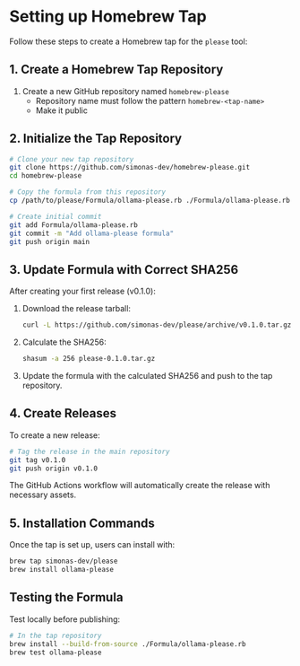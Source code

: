 # Setting up Homebrew Tap

Follow these steps to create a Homebrew tap for the `please` tool:

## 1. Create a Homebrew Tap Repository

1. Create a new GitHub repository named `homebrew-please`
   - Repository name must follow the pattern `homebrew-<tap-name>`
   - Make it public

## 2. Initialize the Tap Repository

```bash
# Clone your new tap repository
git clone https://github.com/simonas-dev/homebrew-please.git
cd homebrew-please

# Copy the formula from this repository
cp /path/to/please/Formula/ollama-please.rb ./Formula/ollama-please.rb

# Create initial commit
git add Formula/ollama-please.rb
git commit -m "Add ollama-please formula"
git push origin main
```

## 3. Update Formula with Correct SHA256

After creating your first release (v0.1.0):

1. Download the release tarball:
   ```bash
   curl -L https://github.com/simonas-dev/please/archive/v0.1.0.tar.gz -o please-0.1.0.tar.gz
   ```

2. Calculate the SHA256:
   ```bash
   shasum -a 256 please-0.1.0.tar.gz
   ```

3. Update the formula with the calculated SHA256 and push to the tap repository.

## 4. Create Releases

To create a new release:

```bash
# Tag the release in the main repository
git tag v0.1.0
git push origin v0.1.0
```

The GitHub Actions workflow will automatically create the release with necessary assets.

## 5. Installation Commands

Once the tap is set up, users can install with:

```bash
brew tap simonas-dev/please
brew install ollama-please
```

## Testing the Formula

Test locally before publishing:

```bash
# In the tap repository
brew install --build-from-source ./Formula/ollama-please.rb
brew test ollama-please
```